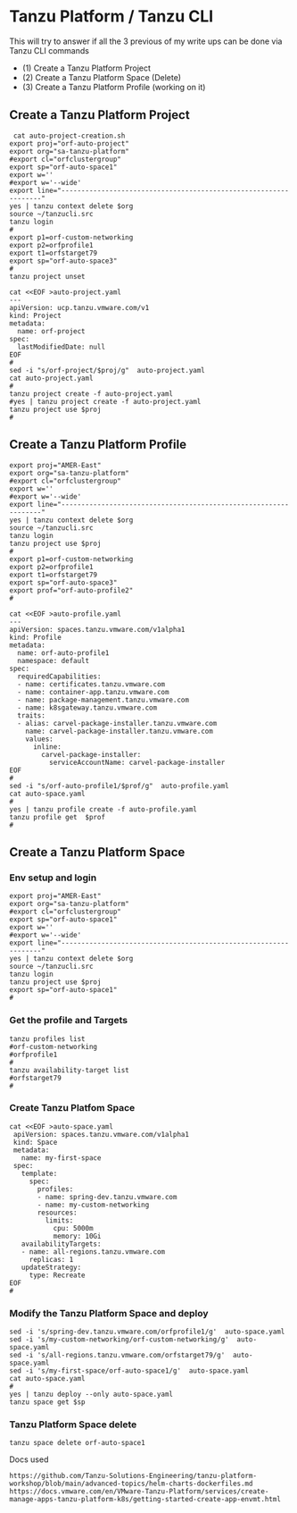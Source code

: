 # Tanzu Platform / Tanzu CLI

This will try to answer if all the 3 previous of my write ups can be done via Tanzu CLI commands

* (1) Create a Tanzu Platform Project
* (2) Create a Tanzu Platform Space (Delete)
* (3) Create a Tanzu Platform Profile (working on it)


## Create a Tanzu Platform Project

```
 cat auto-project-creation.sh
export proj="orf-auto-project"
export org="sa-tanzu-platform"
#export cl="orfclustergroup"
export sp="orf-auto-space1"
export w=''
#export w='--wide'
export line="-----------------------------------------------------------------"
yes | tanzu context delete $org
source ~/tanzucli.src
tanzu login
#
export p1=orf-custom-networking
export p2=orfprofile1
export t1=orfstarget79
export sp="orf-auto-space3"
#
tanzu project unset

cat <<EOF >auto-project.yaml
---
apiVersion: ucp.tanzu.vmware.com/v1
kind: Project
metadata:
  name: orf-project
spec:
  lastModifiedDate: null
EOF
#
sed -i "s/orf-project/$proj/g"  auto-project.yaml
cat auto-project.yaml
#
tanzu project create -f auto-project.yaml
#yes | tanzu project create -f auto-project.yaml
tanzu project use $proj
#
```
## Create a Tanzu Platform Profile 

```
export proj="AMER-East"
export org="sa-tanzu-platform"
#export cl="orfclustergroup"
export w=''
#export w='--wide'
export line="-----------------------------------------------------------------"
yes | tanzu context delete $org
source ~/tanzucli.src
tanzu login
tanzu project use $proj
#
export p1=orf-custom-networking
export p2=orfprofile1
export t1=orfstarget79
export sp="orf-auto-space3"
export prof="orf-auto-profile2"
#

cat <<EOF >auto-profile.yaml
---
apiVersion: spaces.tanzu.vmware.com/v1alpha1
kind: Profile
metadata:
  name: orf-auto-profile1
  namespace: default
spec:
  requiredCapabilities:
  - name: certificates.tanzu.vmware.com
  - name: container-app.tanzu.vmware.com
  - name: package-management.tanzu.vmware.com
  - name: k8sgateway.tanzu.vmware.com
  traits:
  - alias: carvel-package-installer.tanzu.vmware.com
    name: carvel-package-installer.tanzu.vmware.com
    values:
      inline:
        carvel-package-installer:
          serviceAccountName: carvel-package-installer
EOF
#
sed -i "s/orf-auto-profile1/$prof/g"  auto-profile.yaml
cat auto-space.yaml
#
yes | tanzu profile create -f auto-profile.yaml
tanzu profile get  $prof
#
```


## Create a Tanzu Platform Space

### Env setup and login
```
export proj="AMER-East"
export org="sa-tanzu-platform"
#export cl="orfclustergroup"
export sp="orf-auto-space1"
export w=''
#export w='--wide'
export line="-----------------------------------------------------------------"
yes | tanzu context delete $org
source ~/tanzucli.src
tanzu login
tanzu project use $proj
export sp="orf-auto-space1"
#
```
### Get the profile and Targets

```
tanzu profiles list
#orf-custom-networking
#orfprofile1
#
tanzu availability-target list
#orfstarget79
#
```
### Create Tanzu Platfom Space

```
cat <<EOF >auto-space.yaml
 apiVersion: spaces.tanzu.vmware.com/v1alpha1
 kind: Space
 metadata:
   name: my-first-space
 spec:
   template:
     spec:
       profiles:
       - name: spring-dev.tanzu.vmware.com
       - name: my-custom-networking
       resources:
         limits:
           cpu: 5000m
           memory: 10Gi
   availabilityTargets:
   - name: all-regions.tanzu.vmware.com
     replicas: 1
   updateStrategy:
     type: Recreate
EOF
#
```

### Modify the Tanzu Platform Space and deploy

```
sed -i 's/spring-dev.tanzu.vmware.com/orfprofile1/g'  auto-space.yaml
sed -i 's/my-custom-networking/orf-custom-networking/g'  auto-space.yaml
sed -i 's/all-regions.tanzu.vmware.com/orfstarget79/g'  auto-space.yaml
sed -i 's/my-first-space/orf-auto-space1/g'  auto-space.yaml
cat auto-space.yaml
#
yes | tanzu deploy --only auto-space.yaml
tanzu space get $sp
```
### Tanzu Platform Space delete

```
tanzu space delete orf-auto-space1
```


Docs used
```
https://github.com/Tanzu-Solutions-Engineering/tanzu-platform-workshop/blob/main/advanced-topics/helm-charts-dockerfiles.md
https://docs.vmware.com/en/VMware-Tanzu-Platform/services/create-manage-apps-tanzu-platform-k8s/getting-started-create-app-envmt.html
```
